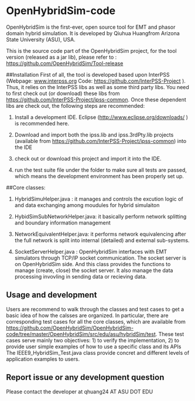 # OpenHybridSim-code

OpenHybridSim is the first-ever, open source tool for EMT and phasor domain hybrid simulation. It is developed by Qiuhua Huangfrom Arizona State University (ASU), USA. 

This is the source code part of the OpenHybridSim project, for the tool version (released as a jar lib), please refer to :
https://github.com/OpenHybridSim/Tool-release

##Installation
First of all, the tool is developed based upon InterPSS (Webpage: www.interpss.org   Code: https://github.com/InterPSS-Project ). Thus, it relies on the InterPSS libs as well as some third party libs. You need to first check out (or download) these libs from https://github.com/InterPSS-Project/ipss-common.
Once these dependent libs are check out, the following steps are recommended:

1) Install a development IDE. Eclipse (http://www.eclipse.org/downloads/ ) is recommended here.

2) Download and import both the ipss.lib and ipss.3rdPty.lib projects (available from https://github.com/InterPSS-Project/ipss-common) into the IDE

3) check out or download this project <OpenHybridSim-code> and import it into the IDE.

4) run the test suite file under the <test> folder to make sure all tests are passed, which means the development environment has been properly set up.


##Core classes:

1) HybridSimuHelper.java : it manages and controls the excution logic of and data exchanging among moudules for hybrid simulaiton

2) HybidSimSubNetworkHelper.java: it basically perform network splitting and boundary information management

3) NetworkEquivalentHelper.java: it performs network equivalencing after the full network is split into internal (detailed) and external sub-systems.

4) SocketServerHelper.java : OpenHybridSim interfaces with EMT simulators through TCP/IP socket communication. The socket server is on OpenHybridSim side. And this class provides the functions to manage (create, close) the socket server. It also manage the data processing invovling in sending data or recieving data. 


## Usage and development
Users are recommend to walk through the classes and  test cases to get a basic idea of how the calsses are organized.
In particular, there are corresponding test cases for all the core classes, which are available from https://github.com/OpenHybridSim/OpenHybridSim-code/tree/master/OpenHybridSim/src/edu/asu/hybridSim/test. These test cases serve mainly two objectives: 1) to verify the implementation, 2) to provide user simple examples of how to use a specific class and its APIs 
The IEEE9_HybridSim_Test.java class provide concret and different levels of application examples to users. 

## Report issue or any development question
Please contact the developer at qhuang24 AT ASU DOT EDU 





